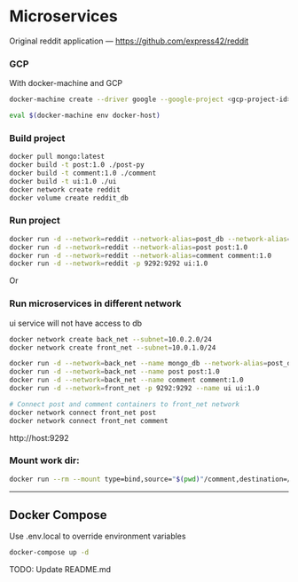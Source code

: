 # Microservices

Original reddit application — https://github.com/express42/reddit

### GCP
With docker-machine and GCP

```sh
docker-machine create --driver google --google-project <gcp-project-id> --google-zone europe-west1-b --google-machine-type g1-small --google-machine-image $(gcloud compute images list --filter ubuntu-1604-lts --uri) docker-host

eval $(docker-machine env docker-host)
```

### Build project

```sh
docker pull mongo:latest
docker build -t post:1.0 ./post-py
docker build -t comment:1.0 ./comment
docker build -t ui:1.0 ./ui
docker network create reddit
docker volume create reddit_db
```

### Run project

```sh
docker run -d --network=reddit --network-alias=post_db --network-alias=comment_db -v reddit_db:/data/db mongo:latest
docker run -d --network=reddit --network-alias=post post:1.0
docker run -d --network=reddit --network-alias=comment comment:1.0
docker run -d --network=reddit -p 9292:9292 ui:1.0
```

Or

### Run microservices in different network

ui service will not have access to db

```sh
docker network create back_net --subnet=10.0.2.0/24
docker network create front_net --subnet=10.0.1.0/24

docker run -d --network=back_net --name mongo_db --network-alias=post_db --network-alias=comment_db -v reddit_db:/data/db mongo:latest
docker run -d --network=back_net --name post post:1.0
docker run -d --network=back_net --name comment comment:1.0
docker run -d --network=front_net -p 9292:9292 --name ui ui:1.0

# Connect post and comment containers to front_net network
docker network connect front_net post
docker network connect front_net comment
```

http://host:9292

### Mount work dir:
```sh
docker run --rm --mount type=bind,source="$(pwd)"/comment,destination=/app comment:1.0 bundle install
```

---

## Docker Compose

Use .env.local to override environment variables

```sh
docker-compose up -d
```

TODO:
Update README.md
